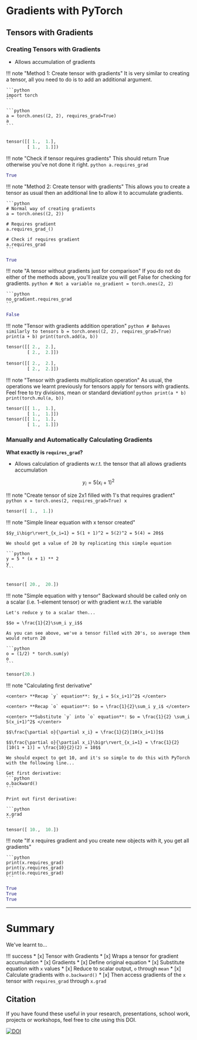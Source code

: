 # Gradients with PyTorch

## Tensors with Gradients

### Creating Tensors with Gradients
- Allows accumulation of gradients

!!! note "Method 1: Create tensor with gradients"
    It is very similar to creating a tensor, all you need to do is to add an additional argument.
    
    ```python
    import torch
    ```
    
    ```python
    a = torch.ones((2, 2), requires_grad=True)
    a
    ```


```python

tensor([[ 1.,  1.],
        [ 1.,  1.]])

```

!!! note "Check if tensor requires gradients"
    This should return True otherwise you've not done it right.
    ```python
    a.requires_grad
    ```

```python
True

```

!!! note "Method 2: Create tensor with gradients"
    This allows you to create a tensor as usual then an additional line to allow it to accumulate gradients.

    
    ```python
    # Normal way of creating gradients
    a = torch.ones((2, 2))
    
    # Requires gradient
    a.requires_grad_()
    
    # Check if requires gradient
    a.requires_grad
    ```

```python
True

```

!!! note "A tensor without gradients just for comparison"
    If you do not do either of the methods above, you'll realize you will get False for checking for gradients.
    ```python
    # Not a variable
    no_gradient = torch.ones(2, 2)
    ```
    
    
    ```python
    no_gradient.requires_grad
    ```

```python
False

```

!!! note "Tensor with gradients addition operation"
    ```python
    # Behaves similarly to tensors
    b = torch.ones((2, 2), requires_grad=True)
    print(a + b)
    print(torch.add(a, b))
    ```

```python
tensor([[ 2.,  2.],
        [ 2.,  2.]])
        
tensor([[ 2.,  2.],
        [ 2.,  2.]])
```


!!! note "Tensor with gradients multiplication operation"
    As usual, the operations we learnt previously for tensors apply for tensors with gradients. Feel free to try divisions, mean or standard deviation!
    ```python
    print(a * b)
    print(torch.mul(a, b))
    ```
```python
tensor([[ 1.,  1.],
        [ 1.,  1.]])
tensor([[ 1.,  1.],
        [ 1.,  1.]])

```

### Manually and Automatically Calculating Gradients

**What exactly is `requires_grad`?**
- Allows calculation of gradients w.r.t. the tensor that all allows gradients accumulation

$$y_i = 5(x_i+1)^2$$


!!! note "Create tensor of size 2x1 filled with 1's that requires gradient"
    ```python
    x = torch.ones(2, requires_grad=True)
    x
    ```


```python
tensor([ 1.,  1.])

```

!!! note "Simple linear equation with x tensor created"
    
    $$y_i\bigr\rvert_{x_i=1} = 5(1 + 1)^2 = 5(2)^2 = 5(4) = 20$$
    
    We should get a value of 20 by replicating this simple equation 
    
    ```python
    y = 5 * (x + 1) ** 2
    y
    ```

```python

tensor([ 20.,  20.])
```

!!! note "Simple equation with y tensor"
    Backward should be called only on a scalar (i.e. 1-element tensor) or with gradient w.r.t. the variable
    
    Let's reduce y to a scalar then...
    
    $$o = \frac{1}{2}\sum_i y_i$$
    
    As you can see above, we've a tensor filled with 20's, so average them would return 20
    
    ```python
    o = (1/2) * torch.sum(y)
    o
    ```


```python
tensor(20.)
```

    

!!! note "Calculating first derivative"

    <center> **Recap `y` equation**: $y_i = 5(x_i+1)^2$ </center>
    
    <center> **Recap `o` equation**: $o = \frac{1}{2}\sum_i y_i$ </center>
    
    <center> **Substitute `y` into `o` equation**: $o = \frac{1}{2} \sum_i 5(x_i+1)^2$ </center>
    
    $$\frac{\partial o}{\partial x_i} = \frac{1}{2}[10(x_i+1)]$$
    
    $$\frac{\partial o}{\partial x_i}\bigr\rvert_{x_i=1} = \frac{1}{2}[10(1 + 1)] = \frac{10}{2}(2) = 10$$
    
    We should expect to get 10, and it's so simple to do this with PyTorch with the following line...
    
    Get first derivative:
    ```python
    o.backward()
    ```
    
    Print out first derivative:

    ```python
    x.grad
    ```


```python
tensor([ 10.,  10.])
```

   

!!! note "If x requires gradient and you create new objects with it, you get all gradients"
    
    ```python
    print(x.requires_grad)
    print(y.requires_grad)
    print(o.requires_grad)
    ```


```python
True
True
True
```

---
# Summary
We've learnt to...

!!! success
    * [x] Tensor with Gradients
        * [x] Wraps a tensor for gradient accumulation
    * [x] Gradients
        * [x] Define original equation
        * [x] Substitute equation with `x` values
        * [x] Reduce to scalar output, `o` through `mean`
        * [x] Calculate gradients with `o.backward()`
        * [x] Then access gradients of the `x` tensor with `requires_grad` through `x.grad`

## Citation
If you have found these useful in your research, presentations, school work, projects or workshops, feel free to cite using this DOI.

[![DOI](https://zenodo.org/badge/139945544.svg)](https://zenodo.org/badge/latestdoi/139945544)
